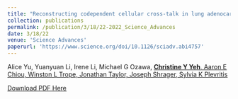 ```yaml
---
title: "Reconstructing codependent cellular cross-talk in lung adenocarcinoma using REMI"
collection: publications
permalink: /publication/3/18/22-2022_Science_Advances
date: 3/18/22
venue: 'Science Advances'
paperurl: 'https://www.science.org/doi/10.1126/sciadv.abi4757'
---
```

Alice Yu, Yuanyuan Li, Irene Li, Michael G Ozawa, <u>**Christine Y Yeh**<u>, Aaron E Chiou, Winston L Trope, Jonathan Taylor, Joseph Shrager, Sylvia K Plevritis

[Download PDF Here](http://christineyyeh.github.io/files/2022_Science_Advances.pdf)
